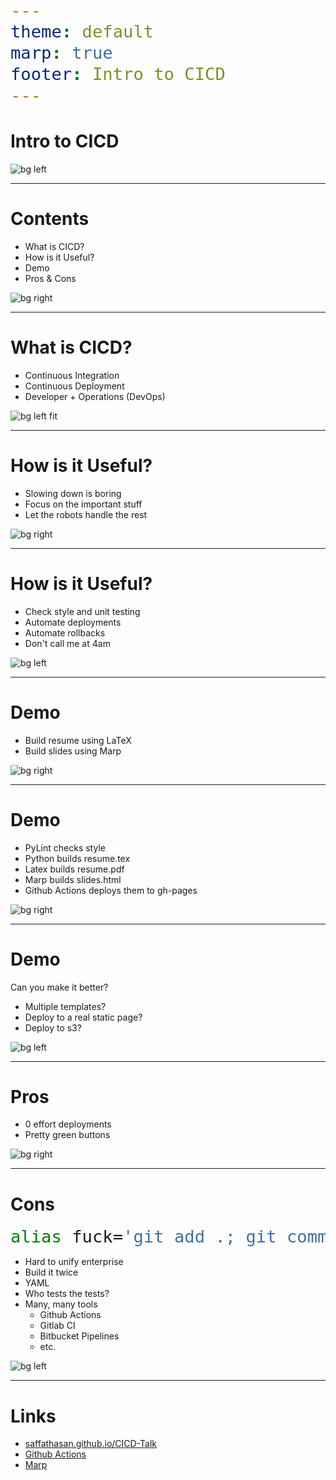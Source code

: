 ```yaml
---
theme: default
marp: true
footer: Intro to CICD
---
```


# Intro to CICD

![bg left](https://source.unsplash.com/Tjbk79TARiE)

---

# Contents

- What is CICD?
- How is it Useful?
- Demo
- Pros & Cons

![bg right](https://source.unsplash.com/huT1A8nW_Ho)

---

# What is CICD?

- Continuous Integration
- Continuous Deployment
- Developer + Operations (DevOps)

![bg left fit](https://software.af.mil/wp-content/uploads/2019/08/devops-loop.svg)

---

# How is it Useful?

- Slowing down is boring
- Focus on the important stuff
- Let the robots handle the rest

![bg right](https://source.unsplash.com/WR-ifjFy4CI)

---

# How is it Useful?

- Check style and unit testing
- Automate deployments
- Automate rollbacks
- Don't call me at 4am

![bg left](https://source.unsplash.com/HBGYvOKXu8A)

---

# Demo

- Build resume using LaTeX
- Build slides using Marp

![bg right](https://source.unsplash.com/lB9ylP8e9Sg)

---

# Demo

- PyLint checks style
- Python builds resume.tex
- Latex builds resume.pdf
- Marp builds slides.html
- Github Actions deploys them to gh-pages

![bg right](https://source.unsplash.com/lB9ylP8e9Sg)

---

# Demo

Can you make it better?

- Multiple templates?
- Deploy to a real static page?
- Deploy to s3?

![bg left](https://source.unsplash.com/RNoiGmxhf7Y)

---

# Pros

- 0 effort deployments
- Pretty green buttons

![bg right](https://source.unsplash.com/p-I9wV811qk)

---

# Cons
<style scoped>
    pre {
        font-size: 2rem;
    }
</style>

```bash
alias fuck='git add .; git commit --amend --no-edit; git push -f'
```
- Hard to unify enterprise
- Build it twice
- YAML
- Who tests the tests?
- Many, many tools
    - Github Actions
    - Gitlab CI
    - Bitbucket Pipelines
    - etc.

![bg left](https://source.unsplash.com/bmJAXAz6ads)

---

# Links

- [saffathasan.github.io/CICD-Talk](https://saffathasan.github.io/CICD-Talk)
- [Github Actions](https://github.com/features/actions)
- [Marp](https://marp.app)
